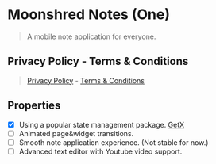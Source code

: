 # Moonshred Notes (One)
> A mobile note application for everyone.

## Privacy Policy - Terms & Conditions
> [Privacy Policy](../main/privacy-policy.md) - [Terms & Conditions](../main/terms-conditions.md)

## Properties
- [x] Using a popular state management package. [GetX][GetXLink]
- [ ] Animated page&widget transitions.
- [ ] Smooth note application experience. (Not stable for now.)
- [ ] Advanced text editor with Youtube video support.

[GetXLink]: https://github.com/jonataslaw/getx
